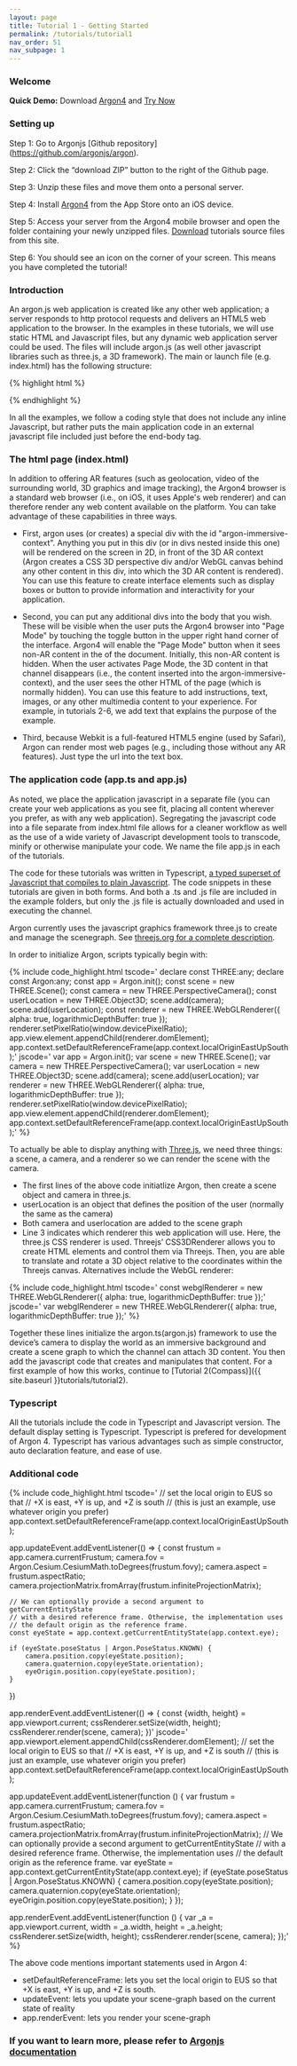 ```yaml
---
layout: page
title: Tutorial 1 - Getting Started
permalink: /tutorials/tutorial1
nav_order: 51
nav_subpage: 1
---
```


### Welcome
**Quick Demo:**
Download [Argon4](https://itunes.apple.com/us/app/argon4/id944297993?ls=1&mt=8) and [Try Now](argon4://tutorials.argonjs.io/code/tutorials/tutorial1)

### Setting up

Step 1: Go to Argonjs [Github repository] (https://github.com/argonjs/argon).

Step 2: Click the “download ZIP” button to the right of the Github page.

Step 3: Unzip these files and move them onto a personal server.

Step 4: Install [Argon4](https://itunes.apple.com/us/app/argon4/id944297993?ls=1&mt=8)  from the App Store onto an iOS device.

Step 5: Access your server from the Argon4 mobile browser and open the folder containing your newly unzipped files. <a href = "code.zip">Download</a> tutorials source files from this site.

Step 6: You should see an icon on the corner of your screen. This means you have completed the tutorial!

### Introduction

An argon.js web application is created like any other web application; a server responds to http protocol requests and delivers an HTML5 web application to the browser. In the examples in these tutorials, we will use static HTML and Javascript files, but any dynamic web application server could be used. The files will include argon.js (as well other javascript libraries such as three.js, a 3D framework). The main or launch file (e.g. index.html) has the following structure:

{% highlight html %}
</html>
<meta name="viewport" content="width=device-width, user-scalable=no, minimum-scale=1.0, maximum-scale=1.0">

<script src="../resources/lib/three.min.js"></script>
<script src="../resources/lib/CSS3DRenderer.js"></script>
<script src="../resources/lib/argon.umd.js"></script>

<!-- style sheets for styling the elements in the body -->
<link rel="stylesheet" type="text/css" href="style.css">

<body>
    <div id="argon-immersive-context">
         <!--any html for interface elements etc.
          that will appear on the screen in AR mode-->
    </div>
    <div>
        <!--one or more divs that you want
        to appear in "page mode" described below-->
    </div>
<!--application javascript code-->
<script src="app.js"></script>
</body>
</html>
{% endhighlight %}

In all the examples, we follow a coding style that does not include any inline Javascript, but rather puts the main application code in an external javascript file included just before the end-body tag.

### The html page (index.html)

In addition to offering AR features (such as geolocation, video of the surrounding world, 3D graphics and image tracking), the Argon4 browser is a standard web browser (i.e., on iOS, it uses Apple's web renderer) and can therefore render any web content available on the platform. You can take advantage of these capabilities in three ways.

* First, argon uses (or creates) a special div with the id "argon-immersive-context". Anything you put in this div (or in divs nested inside this one) will be rendered on the screen in 2D, in front of the 3D AR context (Argon creates a CSS 3D perspective div and/or WebGL canvas behind any other content in this div, into which the 3D AR content is rendered). You can use this feature to create interface elements such as display boxes or button to provide information and interactivity for your application.

* Second, you can put any additional divs into the body that you wish. These will be visible when the user puts the Argon4 browser into "Page Mode" by touching the toggle button in the upper right hand corner of the interface. Argon4 will enable the "Page Mode" button when it sees non-AR content in the <body></body> of the document. Initially, this non-AR content is hidden. When the user activates Page Mode, the 3D content in that channel disappears (i.e., the content inserted into the argon-immersive-context), and the user sees the other HTML of the page (which is normally hidden). You can use this feature to add instructions, text, images, or any other multimedia content to your experience. For example, in tutorials 2-6, we add text that explains the purpose of the example.

* Third, because Webkit is a full-featured HTML5 engine (used by Safari), Argon can render most web pages (e.g., including those without any AR features). Just type the url into the text box.

### The application code (app.ts and app.js)
As noted, we place the application javascript in a separate file (you can create your web applications as you see fit, placing all content wherever you prefer, as with any web application). Segregating the javascript code into a file separate from index.html file allows for a cleaner workflow as well as the use of a wide variety of Javascript development tools to transcode, minify or otherwise manipulate your code. We name the file app.js in each of the tutorials.

The code for these tutorials was written in Typescript, [a typed superset of Javascript that compiles to plain Javascript](https://www.typescriptlang.org). The code snippets in these tutorials are given in both forms. And both a .ts and .js file are included in the example folders, but only the .js file is actually downloaded and used in executing the channel. 

Argon currently uses the javascript graphics framework three.js to create and manage the scenegraph. See [threejs.org for a complete description](http://threejs.org).

In order to initialize Argon, scripts typically begin with:

{% include code_highlight.html
tscode='
declare const THREE:any;
declare const Argon:any;
const app = Argon.init();
const scene = new THREE.Scene();
const camera = new THREE.PerspectiveCamera();
const userLocation = new THREE.Object3D;
scene.add(camera);
scene.add(userLocation);
const renderer = new THREE.WebGLRenderer({ 
    alpha: true, 
    logarithmicDepthBuffer: true
});
renderer.setPixelRatio(window.devicePixelRatio);
app.view.element.appendChild(renderer.domElement);
app.context.setDefaultReferenceFrame(app.context.localOriginEastUpSouth);'
jscode='
var app = Argon.init();
var scene = new THREE.Scene();
var camera = new THREE.PerspectiveCamera();
var userLocation = new THREE.Object3D;
scene.add(camera);
scene.add(userLocation);
var renderer = new THREE.WebGLRenderer({
    alpha: true,
    logarithmicDepthBuffer: true
});
renderer.setPixelRatio(window.devicePixelRatio);
app.view.element.appendChild(renderer.domElement);
app.context.setDefaultReferenceFrame(app.context.localOriginEastUpSouth);'
%}

To actually be able to display anything with [Three.js](http://threejs.org/docs/#Manual/Introduction/Creating_a_scene), we need three things: a scene, a camera, and a renderer so we can render the scene with the camera.

* The first lines of the above code initiatlize Argon, then create a scene object and camera in three.js.
* userLocation is an object that defines the position of the user (normally the same as the camera) 
* Both camera and userlocation are added to the scene graph 
* Line 3 indicates which renderer this web application will use. Here, the three.js CSS renderer is used. Threejs’ CSS3DRenderer allows you to create HTML elements and control them via Threejs. Then, you are able to translate and rotate a 3D object relative to the coordinates within the Threejs canvas.
Alternatives include the WebGL renderer:

{% include code_highlight.html
tscode='
const webglRenderer = new THREE.WebGLRenderer({ alpha: true, logarithmicDepthBuffer: true });'
jscode='
var webglRenderer = new THREE.WebGLRenderer({ alpha: true, logarithmicDepthBuffer: true });'
%}

Together these lines initialize the argon.ts(argon.js) framework to use the device’s camera to display the world as an immersive background and create a scene graph to which the channel can attach 3D content.  You then add the javascript code that creates and manipulates that content. For a first example of how this works, continue to [Tutorial 2(Compass)]({{ site.baseurl }}tutorials/tutorial2).

### Typescript
All the tutorials include the code in Typescript and Javascript version. The default display setting is Typescript.
Typescript is prefered for development of Argon 4. Typescript has various advantages such as simple constructor, auto declaration feature, and ease of use. 

### Additional code
{% include code_highlight.html
tscode='
// set the local origin to EUS so that 
// +X is east, +Y is up, and +Z is south 
// (this is just an example, use whatever origin you prefer)
app.context.setDefaultReferenceFrame(app.context.localOriginEastUpSouth);

app.updateEvent.addEventListener(() => {
    const frustum = app.camera.currentFrustum;
    camera.fov = Argon.Cesium.CesiumMath.toDegrees(frustum.fovy);
    camera.aspect = frustum.aspectRatio;
    camera.projectionMatrix.fromArray(frustum.infiniteProjectionMatrix);

    // We can optionally provide a second argument to getCurrentEntityState
    // with a desired reference frame. Otherwise, the implementation uses
    // the default origin as the reference frame. 
    const eyeState = app.context.getCurrentEntityState(app.context.eye);

    if (eyeState.poseStatus | Argon.PoseStatus.KNOWN) {
        camera.position.copy(eyeState.position);
        camera.quaternion.copy(eyeState.orientation);
        eyeOrigin.position.copy(eyeState.position);
    }
})


app.renderEvent.addEventListener(() => {
    const {width, height} = app.viewport.current;
    cssRenderer.setSize(width, height);
    cssRenderer.render(scene, camera);
})'
jscode='
app.viewport.element.appendChild(cssRenderer.domElement);
// set the local origin to EUS so that 
// +X is east, +Y is up, and +Z is south 
// (this is just an example, use whatever origin you prefer)
app.context.setDefaultReferenceFrame(app.context.localOriginEastUpSouth);

app.updateEvent.addEventListener(function () {
    var frustum = app.camera.currentFrustum;
    camera.fov = Argon.Cesium.CesiumMath.toDegrees(frustum.fovy);
    camera.aspect = frustum.aspectRatio;
    camera.projectionMatrix.fromArray(frustum.infiniteProjectionMatrix);
    // We can optionally provide a second argument to getCurrentEntityState
    // with a desired reference frame. Otherwise, the implementation uses
    // the default origin as the reference frame. 
    var eyeState = app.context.getCurrentEntityState(app.context.eye);
    if (eyeState.poseStatus | Argon.PoseStatus.KNOWN) {
        camera.position.copy(eyeState.position);
        camera.quaternion.copy(eyeState.orientation);
        eyeOrigin.position.copy(eyeState.position);
    }
});


app.renderEvent.addEventListener(function () {
    var _a = app.viewport.current, width = _a.width, height = _a.height;
    cssRenderer.setSize(width, height);
    cssRenderer.render(scene, camera);
});'
%}


The above code mentions important statements used in Argon 4:

* setDefaultReferenceFrame: lets you set the local origin to EUS so that +X is east, +Y is up, and +Z is  south.
* updateEvent: lets you update your scene-graph based on the current state of reality
* app.renderEvent: lets you render your scene-graph

### If you want to learn more, please refer to [Argonjs documentation](http://argonjs.io/argon/index.html)



